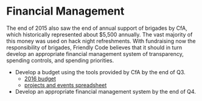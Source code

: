 # Financial Management 

The end of 2015 also saw the end of annual support of brigades by CfA, which historically represented about $5,500 annually. The vast majority of this money was used on hack night refreshments. With fundraising now the responsibility of brigades, Friendly Code believes that it should in turn develop an appropriate financial management system of transparency, spending controls, and spending priorities.

- Develop a budget using the tools provided by CfA by the end of Q3.
	- [2016 budget](https://docs.google.com/a/friendlycode.org/spreadsheets/d/1dxs8he7WkPdQoAV7xwKhz-_BOEgIVlZ3Sk4q1I30ck0/edit?usp=sharing)
	- [projects and events spreadsheet](https://docs.google.com/a/friendlycode.org/spreadsheets/d/1gD4gYftmQlkm5djveCzkOwvYDUCz8XINVZzBPcHaBRc/edit?usp=sharing)
- Develop an appropriate financial management system by the end of Q4.

